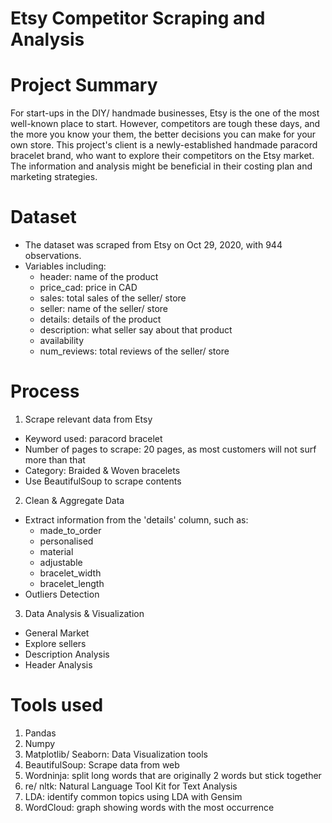 # Etsy Competitor Scraping and Analysis

# Project Summary 
For start-ups in the DIY/ handmade businesses, Etsy is the one of the most well-known place to start. However, competitors are tough these days, and the more you know your them, the better decisions you can make for your own store. This project's client is a newly-established handmade paracord bracelet brand, who want to explore their competitors on the Etsy market. The information and analysis might be beneficial in their costing plan and marketing strategies.

# Dataset
- The dataset was scraped from Etsy on Oct 29, 2020, with 944 observations.
- Variables including:
    - header: name of the product
    - price_cad: price in CAD
    - sales: total sales of the seller/ store
    - seller: name of the seller/ store
    - details: details of the product
    - description: what seller say about that product
    - availability
    - num_reviews: total reviews of the seller/ store

# Process
1. Scrape relevant data from Etsy
- Keyword used: paracord bracelet
- Number of pages to scrape: 20 pages, as most customers will not surf more than that
- Category: Braided & Woven bracelets
- Use BeautifulSoup to scrape contents
2. Clean & Aggregate Data
- Extract information from the 'details' column, such as:
    - made_to_order
    - personalised
    - material
    - adjustable
    - bracelet_width
    - bracelet_length
- Outliers Detection
3. Data Analysis & Visualization
- General Market
- Explore sellers
- Description Analysis
- Header Analysis

# Tools used
1. Pandas
2. Numpy
3. Matplotlib/ Seaborn: Data Visualization tools
4. BeautifulSoup: Scrape data from web
5. Wordninja: split long words that are originally 2 words but stick together
6. re/ nltk: Natural Language Tool Kit for Text Analysis
7. LDA: identify common topics using LDA with Gensim
8. WordCloud: graph showing words with the most occurrence

